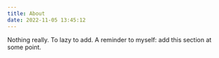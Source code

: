 ```yaml
---
title: About
date: 2022-11-05 13:45:12
---
```


Nothing really. To lazy to add. A reminder to myself: add this section at some point. 

